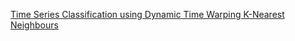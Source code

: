 
[Time Series Classification using Dynamic Time Warping K-Nearest Neighbours](https://medium.com/@quantclubiitkgp/time-series-classification-using-dynamic-time-warping-k-nearest-neighbour-e683896e0861)


